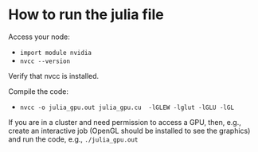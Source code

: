 # How to run the julia file

Access your node:

- `import module nvidia`
- `nvcc --version`

Verify that nvcc is installed.

Compile the code:

- `nvcc -o julia_gpu.out julia_gpu.cu  -lGLEW -lglut -lGLU -lGL`

If you are in a cluster and need permission to access a GPU, then, e.g., create an interactive job (OpenGL should be installed to see the graphics) and run the code, e.g., `./julia_gpu.out`

